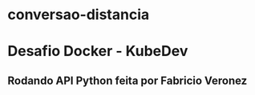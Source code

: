 # conversao-distancia

<h1> Desafio Docker - KubeDev </h1>

<h2> Rodando API Python feita por Fabricio Veronez </h2>